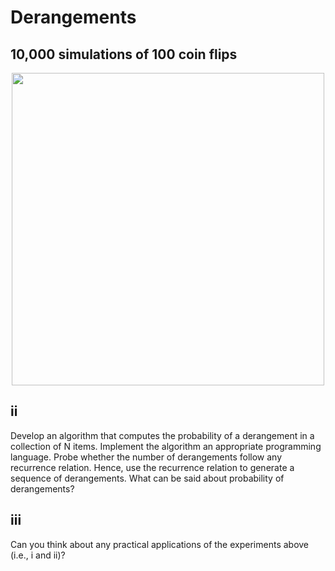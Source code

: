 # Derangements

## 10,000 simulations of 100 coin flips
<p align="center">
<img src="https://user-images.githubusercontent.com/62871606/193519019-050f328b-9cab-4c2f-b3ad-ac169f0ab67e.jpg" width="500"/>
</p>

## ii 
Develop an algorithm that computes the probability of a derangement in a collection of N items. Implement the algorithm an appropriate programming language. Probe whether the number of derangements follow any recurrence relation. Hence, use the recurrence relation to generate a sequence of derangements. What can be said about probability of derangements?

## iii
Can you think about any practical applications of the experiments above (i.e., i and ii)?
